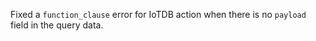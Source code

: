 Fixed a `function_clause` error for IoTDB action when there is no `payload` field in the query data.

